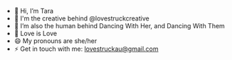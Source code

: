 - 👋 Hi, I’m Tara
- 👀 I'm the creative behind @lovestruckcreative
- 💞️ I’m also the human behind Dancing With Her, and Dancing With Them
- 🌈 Love is Love
- 😄 My pronouns are she/her
- ⚡ Get in touch with me: lovestruckau@gmail.com

<!---
lovestruckcreative/lovestruckcreative is a ✨ special ✨ repository because its `README.md` (this file) appears on your GitHub profile.
You can click the Preview link to take a look at your changes.
--->
